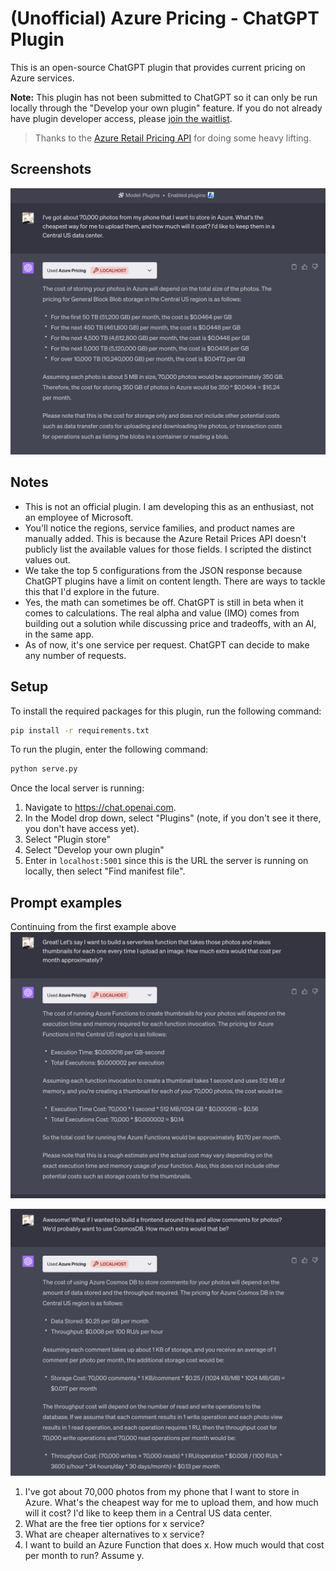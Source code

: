 # (Unofficial) Azure Pricing - ChatGPT Plugin

This is an open-source ChatGPT plugin that provides current pricing on Azure services.

**Note:** This plugin has not been submitted to ChatGPT so it can only be run locally through the "Develop your own plugin" feature. 
If you do not already have plugin developer access, please [join the waitlist](https://openai.com/waitlist/plugins).

> Thanks to the [Azure Retail Pricing API](https://learn.microsoft.com/en-us/rest/api/cost-management/retail-prices/azure-retail-prices) for doing some heavy lifting.

## Screenshots
![Screenshot of 1st example](/media/AzurePricingDemoScreenshot1.png)

## Notes

- This is not an official plugin. I am developing this as an enthusiast, not an employee of Microsoft.
- You'll notice the regions, service families, and product names are manually added. This is because the Azure Retail Prices API doesn't publicly list the available values for those fields. I scripted the distinct values out.
- We take the top 5 configurations from the JSON response because ChatGPT plugins have a limit on content length. There are ways to tackle this that I'd explore in the future.
- Yes, the math can sometimes be off. ChatGPT is still in beta when it comes to calculations. The real alpha and value (IMO) comes from building out a solution while discussing price and tradeoffs, with an AI, in the same app.
- As of now, it's one service per request. ChatGPT can decide to make any number of requests.

## Setup

To install the required packages for this plugin, run the following command:

```bash
pip install -r requirements.txt
```

To run the plugin, enter the following command:

```bash
python serve.py
```

Once the local server is running:

1. Navigate to https://chat.openai.com. 
2. In the Model drop down, select "Plugins" (note, if you don't see it there, you don't have access yet).
3. Select "Plugin store"
4. Select "Develop your own plugin"
5. Enter in `localhost:5001` since this is the URL the server is running on locally, then select "Find manifest file".

## Prompt examples

Continuing from the first example above
![Screenshot of 2nd example](/media/AzurePricingDemoScreenshot2.png)

![Screenshot of 3rd example](/media/AzurePricingDemoScreenshot3.png)

1. I've got about 70,000 photos from my phone that I want to store in Azure. What's the cheapest way for me to upload them, and how much will it cost? I'd like to keep them in a Central US data center.
2. What are the free tier options for x service?
3. What are cheaper alternatives to x service?
4. I want to build an Azure Function that does x. How much would that cost per month to run? Assume y.